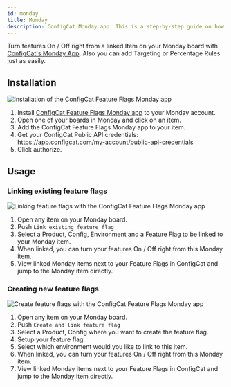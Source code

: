 ```yaml
---
id: monday
title: Monday
description: ConfigCat Monday app. This is a step-by-step guide on how to connect and manage feature flags from Monday boards and items.
---
```


Turn features On / Off right from a linked Item on your Monday board with <a href="TODO" target="_blank">ConfigCat's Monday App</a>. Also you can add Targeting or Percentage Rules just as easily.

## Installation
![Installation of the ConfigCat Feature Flags Monday app](/assets/monday/monday_auth.gif)

1. Install <a href="TODO" target="_blank">ConfigCat Feature Flags Monday app</a> to your Monday account.
2. Open one of your boards in Monday and click on an item.
3. Add the ConfigCat Feature Flags Monday app to your item.
4. Get your ConfigCat Public API credentials: https://app.configcat.com/my-account/public-api-credentials
5. Click authorize.

## Usage

### Linking existing feature flags
![Linking feature flags with the ConfigCat Feature Flags Monday app](/assets/monday/monday_link.gif)

1. Open any item on your Monday board.
2. Push `Link existing feature flag`
3. Select a Product, Config, Environment and a Feature Flag to be linked to your Monday item.
4. When linked, you can turn your features On / Off right from this Monday item.
5. View linked Monday items next to your Feature Flags in ConfigCat and jump to the Monday item directly.

### Creating new feature flags
![Create feature flags with the ConfigCat Feature Flags Monday app](/assets/monday/monday_create.gif)

1. Open any item on your Monday board.
2. Push `Create and link feature flag`
3. Select a Product, Config where you want to create the feature flag.
4. Setup your feature flag.
5. Select which environment would you like to link to this item.
6. When linked, you can turn your features On / Off right from this Monday item.
7. View linked Monday items next to your Feature Flags in ConfigCat and jump to the Monday item directly.
